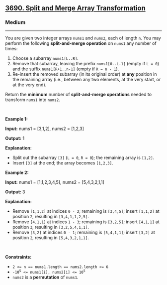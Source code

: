 <h2><a href="https://leetcode.com/problems/split-and-merge-array-transformation/">3690. Split and Merge Array Transformation</a></h2><h3>Medium</h3><hr><p>You are given two integer arrays <code>nums1</code> and <code>nums2</code>, each of length <code>n</code>. You may perform the following <strong>split-and-merge operation</strong> on <code>nums1</code> any number of times:</p>

<ol>
	<li>Choose a subarray <code>nums1[L..R]</code>.</li>
	<li>Remove that subarray, leaving the prefix <code>nums1[0..L-1]</code> (empty if <code>L = 0</code>) and the suffix <code>nums1[R+1..n-1]</code> (empty if <code>R = n - 1</code>).</li>
	<li>Re-insert the removed subarray (in its original order) at <strong>any</strong> position in the remaining array (i.e., between any two elements, at the very start, or at the very end).</li>
</ol>

<p>Return the <strong>minimum</strong> number of <strong>split-and-merge operations</strong> needed to transform <code>nums1</code> into <code>nums2</code>.</p>

<p>&nbsp;</p>
<p><strong class="example">Example 1:</strong></p>

<div class="example-block">
<p><strong>Input:</strong> <span class="example-io">nums1 = [3,1,2], nums2 = [1,2,3]</span></p>

<p><strong>Output:</strong> <span class="example-io">1</span></p>

<p><strong>Explanation:</strong></p>

<ul>
	<li>Split out the subarray <code>[3]</code> (<code>L = 0</code>, <code>R = 0</code>); the remaining array is <code>[1,2]</code>.</li>
	<li>Insert <code>[3]</code> at the end; the array becomes <code>[1,2,3]</code>.</li>
</ul>
</div>

<p><strong class="example">Example 2:</strong></p>

<div class="example-block">
<p><strong>Input:</strong> <span class="example-io">nums1 = </span>[1,1,2,3,4,5]<span class="example-io">, nums2 = </span>[5,4,3,2,1,1]</p>

<p><strong>Output: </strong>3</p>

<p><strong>Explanation:</strong></p>

<ul>
	<li>Remove <code>[1,1,2]</code> at indices <code>0 - 2</code>; remaining is <code>[3,4,5]</code>; insert <code>[1,1,2]</code> at position <code>2</code>, resulting in <code>[3,4,1,1,2,5]</code>.</li>
	<li>Remove <code>[4,1,1]</code> at indices <code>1 - 3</code>; remaining is <code>[3,2,5]</code>; insert <code>[4,1,1]</code> at position <code>3</code>, resulting in <code>[3,2,5,4,1,1]</code>.</li>
	<li>Remove <code>[3,2]</code> at indices <code>0 - 1</code>; remaining is <code>[5,4,1,1]</code>; insert <code>[3,2]</code> at position <code>2</code>, resulting in <code>[5,4,3,2,1,1]</code>.</li>
</ul>
</div>

<p>&nbsp;</p>
<p><strong>Constraints:</strong></p>

<ul>
	<li><code>2 &lt;= n == nums1.length == nums2.length &lt;= 6</code></li>
	<li><code>-10<sup>5</sup> &lt;= nums1[i], nums2[i] &lt;= 10<sup>5</sup></code></li>
	<li><code>nums2</code> is a <strong>permutation</strong> of <code>nums1</code>.</li>
</ul>
